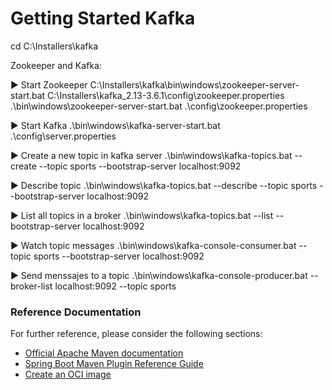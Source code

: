 # Getting Started Kafka

cd C:\Installers\kafka

Zookeeper and Kafka:

▶️ Start Zookeeper
C:\Installers\kafka\bin\windows\zookeeper-server-start.bat C:\Installers\kafka_2.13-3.6.1\config\zookeeper.properties
.\bin\windows\zookeeper-server-start.bat .\config\zookeeper.properties

▶️ Start Kafka
.\bin\windows\kafka-server-start.bat .\config\server.properties

▶️ Create a new topic in kafka server
.\bin\windows\kafka-topics.bat --create --topic sports --bootstrap-server localhost:9092

▶️ Describe topic
.\bin\windows\kafka-topics.bat --describe --topic sports --bootstrap-server localhost:9092

▶️ List all topics in a broker
.\bin\windows\kafka-topics.bat --list --bootstrap-server localhost:9092

▶️ Watch topic messages
.\bin\windows\kafka-console-consumer.bat --topic sports --bootstrap-server localhost:9092

▶️ Send menssajes to a topic
.\bin\windows\kafka-console-producer.bat --broker-list localhost:9092 --topic sports

### Reference Documentation
For further reference, please consider the following sections:

* [Official Apache Maven documentation](https://maven.apache.org/guides/index.html)
* [Spring Boot Maven Plugin Reference Guide](https://docs.spring.io/spring-boot/docs/3.2.2/maven-plugin/reference/html/)
* [Create an OCI image](https://docs.spring.io/spring-boot/docs/3.2.2/maven-plugin/reference/html/#build-image)

